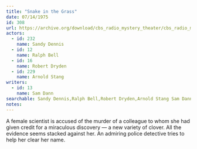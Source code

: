 ```yaml
---
title: "Snake in the Grass"
date: 07/14/1975
id: 308
url: https://archive.org/download/cbs_radio_mystery_theater/cbs_radio_mystery_theater-0301-0350.zip/cbs_radio_mystery_theater-0301-0350%2Fcbsrmt_0308_snake_in_the_grass.mp3
actors:  
  - id: 232
    name: Sandy Dennis  
  - id: 12
    name: Ralph Bell  
  - id: 16
    name: Robert Dryden  
  - id: 229
    name: Arnold Stang
writers:  
  - id: 13
    name: Sam Dann
searchable: Sandy Dennis,Ralph Bell,Robert Dryden,Arnold Stang Sam Dann
notes:  
---
```

A female scientist is accused of the murder of a colleague to whom she had given credit for a miraculous discovery — a new variety of clover. All the evidence seems stacked against her. An admiring police detective tries to help her clear her name.
